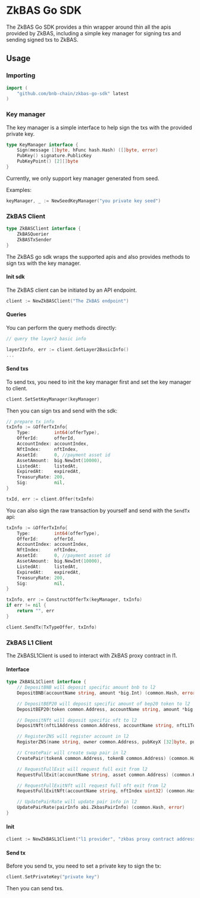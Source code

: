 # ZkBAS Go SDK

The ZkBAS Go SDK provides a thin wrapper around thin all the apis provided by ZkBAS, including a simple key manager for signing
txs and sending signed txs to ZkBAS.

## Usage

### Importing

```go
import (
    "github.com/bnb-chain/zkbas-go-sdk" latest
)
```

### Key manager

The key manager is a simple interface to help sign the txs with the provided private key.

```go
type KeyManager interface {
    Sign(message []byte, hFunc hash.Hash) ([]byte, error)
    PubKey() signature.PublicKey
    PubKeyPoint() [2][]byte
}
```

Currently, we only support key manager generated from seed.

Examples: 

```go
keyManager, _ := NewSeedKeyManager("you private key seed")
```

### ZkBAS Client

```go
type ZkBASClient interface {
    ZkBASQuerier
    ZkBASTxSender
}
```

The ZkBAS go sdk wraps the supported apis and also provides methods to sign txs with the key manager.

#### Init sdk 

The ZkBAS client can be initiated by an API endpoint.

```go
client := NewZkBASClient("The ZkBAS endpoint")
```

#### Queries

You can perform the query methods directly:

```go
// query the layer2 basic info

layer2Info, err := client.GetLayer2BasicInfo()
...
```

#### Send txs

To send txs, you need to init the key manager first and set the key manager to client.

```go
client.SetSetKeyManager(keyManager)
```

Then you can sign txs and send with the sdk:

```go
// prepare tx info
txInfo := &OfferTxInfo{
    Type:         int64(offerType),
    OfferId:      offerId,
    AccountIndex: accountIndex,
    NftIndex:     nftIndex,
    AssetId:      0, //payment asset id
    AssetAmount:  big.NewInt(10000),
    ListedAt:     listedAt,
    ExpiredAt:    expiredAt,
    TreasuryRate: 200,
    Sig:          nil,
}

txId, err := client.Offer(txInfo)
```

You can also sign the raw transaction by yourself and send with the `SendTx` api:

```go
txInfo := &OfferTxInfo{
    Type:         int64(offerType),
    OfferId:      offerId,
    AccountIndex: accountIndex,
    NftIndex:     nftIndex,
    AssetId:      0, //payment asset id
    AssetAmount:  big.NewInt(10000),
    ListedAt:     listedAt,
    ExpiredAt:    expiredAt,
    TreasuryRate: 200,
    Sig:          nil,
}

txInfo, err := ConstructOfferTx(keyManager, txInfo)
if err != nil {
    return "", err
}

client.SendTx(TxTypeOffer, txInfo)
```

### ZkBAS L1 Client

The ZkBASL1Client is used to interact with ZkBAS proxy contract in l1. 

#### Interface 

```go
type ZkBASL1Client interface {
	// DepositBNB will deposit specific amount bnb to l2
	DepositBNB(accountName string, amount *big.Int) (common.Hash, error)

	// DepositBEP20 will deposit specific amount of bep20 token to l2
	DepositBEP20(token common.Address, accountName string, amount *big.Int) (common.Hash, error)

	// DepositNft will deposit specific nft to l2
	DepositNft(nftL1Address common.Address, accountName string, nftL1TokenId *big.Int) (common.Hash, error)

	// RegisterZNS will register account in l2
	RegisterZNS(name string, owner common.Address, pubKeyX [32]byte, pubKeyY [32]byte) (common.Hash, error)

	// CreatePair will create swap pair in l2
	CreatePair(tokenA common.Address, tokenB common.Address) (common.Hash, error)

	// RequestFullExit will request full exit from l2
	RequestFullExit(accountName string, asset common.Address) (common.Hash, error)

	// RequestFullExitNft will request full nft exit from l2
	RequestFullExitNft(accountName string, nftIndex uint32) (common.Hash, error)

	// UpdatePairRate will update pair info in l2
	UpdatePairRate(pairInfo abi.ZkbasPairInfo) (common.Hash, error)
}
```

#### Init

```go
client := NewZkBASL1Client("l1 provider", "zkbas proxy contract address")
```

#### Send tx

Before you send tx, you need to set a private key to sign the tx:

```go
client.SetPrivateKey("private key")
```

Then you can send txs.
